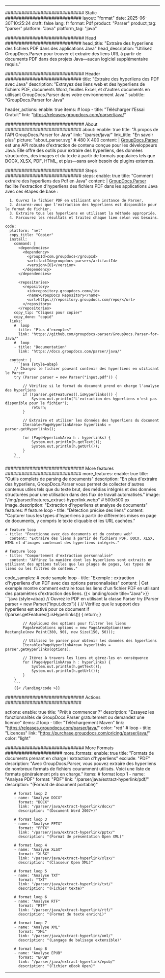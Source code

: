 


---
############################# Static ############################
layout: "format"
date:  2025-06-30T10:25:24
draft: false
lang: fr
format: Pdf
product: "Parser"
product_tag: "parser"
platform: "Java"
platform_tag: "java"

############################# Head ############################
head_title: "Extraire des hyperliens des fichiers PDF dans des applications Java"
head_description: "Utilisez GroupDocs.Parser pour trouver et extraire des liens URL à partir de documents PDF dans des projets Java—aucun logiciel supplémentaire requis."

############################# Header ############################
title: "Extraire des hyperliens des PDF avec Java" 
description: "Extrayez des liens web et des hyperliens de fichiers PDF, documents Word, feuilles Excel, et d'autres documents en utilisant GroupDocs.Parser dans votre environnement Java."
subtitle: "GroupDocs.Parser for Java" 

header_actions:
  enable: true
  items:
    #  loop
    - title: "Télécharger l'Essai Gratuit"
      link: "https://releases.groupdocs.com/parser/java/"
      
############################# About ############################
about:
    enable: true
    title: "À propos de l'API GroupDocs.Parser for Java"
    link: "/parser/java/"
    link_title: "En savoir plus"
    picture: "about_parser.svg" # 480 X 400
    content: |
       [GroupDocs.Parser](/parser/java/) est une API robuste d'extraction de contenu conçue pour les développeurs Java. Elle offre des outils pour extraire des hyperliens, des données structurées, des images et du texte à partir de formats populaires tels que DOCX, XLSX, PDF, HTML, et plus—sans avoir besoin de plugins externes.

############################# Steps ############################
steps:
    enable: true
    title: "Comment extraire des hyperliens des Pdf en Java"
    content: |
      [GroupDocs.Parser](/parser/java/) facilite l'extraction d'hyperliens des fichiers PDF dans les applications Java avec ces étapes de base :
      
      1. Ouvrez le fichier PDF en utilisant une instance de Parser.
      2. Assurez-vous que l'extraction des hyperliens est disponible pour le format de fichier.
      3. Extraire tous les hyperliens en utilisant la méthode appropriée.
      4. Parcourez les résultats et traitez chaque lien selon vos besoins.
   
    code:
      platform: "net"
      copy_title: "Copier"
      install:
        command: |
          <dependencies>
            <dependency>
              <groupId>com.groupdocs</groupId>
              <artifactId>groupdocs-parser</artifactId>
              <version>{0}</version>
            </dependency>
          </dependencies>

          <repositories>
            <repository>
              <id>repository.groupdocs.com</id>
              <name>GroupDocs Repository</name>
              <url>https://repository.groupdocs.com/repo/</url>
            </repository>
          </repositories>
        copy_tip: "Cliquez pour copier"
        copy_done: "copié"
      links:
        #  loop
        - title: "Plus d'exemples"
          link: "https://github.com/groupdocs-parser/GroupDocs.Parser-for-Java/"
        #  loop
        - title: "Documentation"
          link: "https://docs.groupdocs.com/parser/java/"
          
      content: |
        ```java {style=abap}
        // Chargez le fichier pouvant contenir des hyperliens en utilisant le Parser
        try (Parser parser = new Parser("input.pdf")) {

            // Vérifiez si le format du document prend en charge l'analyse des hyperliens
            if (!parser.getFeatures().isHyperlinks()) {
                System.out.println("L'extraction des hyperliens n'est pas disponible pour le fichier");
                return;
            }

            // Extraire et utiliser les données des hyperliens du document
            Iterable<PageHyperlinkArea> hyperlinks = parser.getHyperlinks();

            for (PageHyperlinkArea h : hyperlinks) {
                System.out.println(h.getText());
                System.out.println(h.getUrl());
            }
        }
        ```            

############################# More features ############################
more_features:
  enable: true
  title: "Outils complets de parsing de documents"
  description: "En plus d'extraire des hyperliens, GroupDocs.Parser vous permet de collecter d'autres contenus utiles tels que du texte brut, des médias intégrés et des données structurées pour une utilisation dans des flux de travail automatisés."
  image: "/img/parser/features_extract-hyperlink.webp" # 500x500 px
  image_description: "Extraction d'hyperliens et analyse de documents"
  features:
    # feature loop
    - title: "Détection précise des liens"
      content: "Capturer tous les types d'hyperliens à partir de différentes mises en page de documents, y compris le texte cliquable et les URL cachées."

    # feature loop
    - title: "Fonctionne avec des documents et du contenu web"
      content: "Extraire des liens à partir de fichiers PDF, DOCX, XLSX, HTML et d'images contenant des hyperliens intégrés."

    # feature loop
    - title: "Comportement d'extraction personnalisé"
      content: "Affinez la manière dont les hyperliens sont extraits en utilisant des options telles que les plages de pages, les types de liens ou les filtres de contenu."
      
  code_samples:
    # code sample loop
    - title: "Exemple : extraction d'hyperliens d'un PDF avec des options personnalisées"
      content: |
        Cet exemple montre comment extraire tous les liens d'un fichier PDF en utilisant des paramètres d'extraction des liens.
        {{< landing/code title="Java">}}
        ```java {style=abap}
        //  Ouvrez le PDF en utilisant la classe Parser
        try (Parser parser = new Parser("input.docx"))
        {
            // Vérifiez que le support des hyperliens est activé pour ce document
            if (!parser.getFeatures().isHyperlinks()) {
                return;
            }

            // Appliquez des options pour filtrer les liens
            PageAreaOptions options = new PageAreaOptions(new Rectangle(new Point(380, 90), new Size(150, 50)));

            // Utilisez le parser pour obtenir les données des hyperliens
            Iterable<PageHyperlinkArea> hyperlinks = parser.getHyperlinks(options);

            // Itérez à travers les liens et gérez-les en conséquence
            for (PageHyperlinkArea h : hyperlinks) {
                System.out.println(h.getText());
                System.out.println(h.getUrl());
            }
        }
        ```
        {{< /landing/code >}}


############################# Actions ############################

actions:
  enable: true
  title: "Prêt à commencer ?"
  description: "Essayez les fonctionnalités de GroupDocs.Parser gratuitement ou demandez une licence"
  items:
    #  loop
    - title: "Téléchargement Maven"
      link: "https://releases.groupdocs.com/parser/java/"
      color: "red"
        #  loop
    - title: "Licences"
      link: "https://purchase.groupdocs.com/pricing/parser/java/"
      color: "light"


############################# More Formats #####################
more_formats:
    enable: true
    title: "Formats de documents prenant en charge l'extraction d'hyperliens"
    exclude: "PDF"
    description: "Avec GroupDocs.Parser, vous pouvez extraire des hyperliens de nombreux formats de fichiers couramment utilisés. Voici une liste de formats généralement pris en charge."
    items: 
        # format loop 1
        - name: "Analyse PDF"
          format: "PDF"
          link: "/parser/java/extract-hyperlink/pdf/"
          description: "(Format de document portable)"
          
        # format loop 2
        - name: "Analyse DOCX"
          format: "DOCX"
          link: "/parser/java/extract-hyperlink/docx/"
          description: "(Document Word 2007+)"
          
        # format loop 3
        - name: "Analyse PPTX"
          format: "PPTX"
          link: "/parser/java/extract-hyperlink/pptx/"
          description: "(Format de présentation Open XML)"
          
        # format loop 4
        - name: "Analyse XLSX"
          format: "XLSX"
          link: "/parser/java/extract-hyperlink/xlsx/"
          description: "(Classeur Open XML)"
          
        # format loop 5
        - name: "Analyse TXT"
          format: "TXT"
          link: "/parser/java/extract-hyperlink/txt/"
          description: "(Fichier texte)"
          
        # format loop 6
        - name: "Analyse RTF"
          format: "RTF"
          link: "/parser/java/extract-hyperlink/rtf/"
          description: "(Format de texte enrichi)"
          
        # format loop 7
        - name: "Analyse XML"
          format: "XML"
          link: "/parser/java/extract-hyperlink/xml/"
          description: "(Langage de balisage extensible)"
          
        # format loop 8
        - name: "Analyse EPUB"
          format: "EPUB"
          link: "/parser/java/extract-hyperlink/epub/"
          description: "(Fichier eBook Open)"
         
          

---